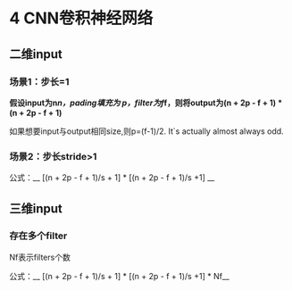 # 4 CNN卷积神经网络
## 二维input
### 场景1：步长=1

__假设input为n*n，pading填充为 p，filter为f*f，则将output为(n + 2p - f + 1) * (n + 2p - f + 1)__

如果想要input与output相同size,则p=(f-1)/2. It`s actually almost always odd.

### 场景2：步长stride>1

公式：__ [(n + 2p - f + 1)/s + 1] * [(n + 2p - f + 1)/s +1] __

## 三维input

### 存在多个filter
Nf表示filters个数

公式：__ [(n + 2p - f + 1)/s + 1] * [(n + 2p - f + 1)/s +1] * Nf__

